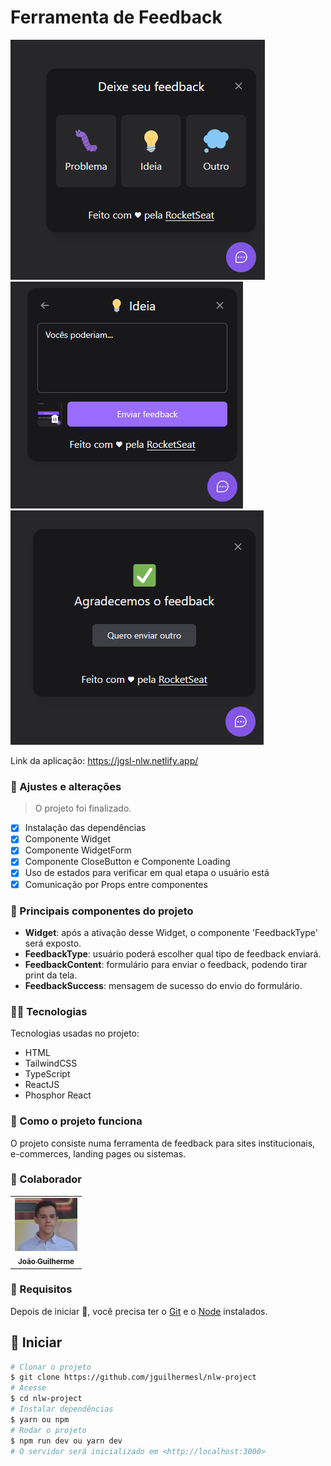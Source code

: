 # Ferramenta de Feedback

<img src="./src/images/feedback.png" />
<img src="./src/images/ideia.png" />
<img src="./src/images/image.png" />

Link da aplicação: <a target="_blank" href="https://jgsl-cms.netlify.app/">https://jgsl-nlw.netlify.app/
</a>

### 💼 Ajustes e alterações

> O projeto foi finalizado.

- [x] Instalação das dependências
- [x] Componente Widget
- [x] Componente WidgetForm 
- [x] Componente CloseButton e Componente Loading
- [x] Uso de estados para verificar em qual etapa o usuário está
- [x] Comunicação por Props entre componentes

### 📁 Principais componentes do projeto

- **Widget**: após a ativação desse Widget, o componente 'FeedbackType' será exposto.
- **FeedbackType**: usuário poderá escolher qual tipo de feedback enviará.
- **FeedbackContent**: formulário para enviar o feedback, podendo tirar print da tela.
- **FeedbackSuccess**: mensagem de sucesso do envio do formulário.

### 👨‍💻 Tecnologias
Tecnologias usadas no projeto:

<ul>
    <li>HTML</li>
    <li>TailwindCSS</li>
    <li>TypeScript</li>
    <li>ReactJS</li>
    <li>Phosphor React</li>
</ul>

### 💼 Como o projeto funciona

O projeto consiste numa ferramenta de feedback para sites institucionais, e-commerces, landing pages ou sistemas.

### 🤝 Colaborador

<table>
  <tr>
    <td align="center">
      <a href="#">
        <img src="./src/images/gui-foto.png" width="100px;" alt="Foto do João Guilherme no GitHub"/><br>
        <sub>
          <b>João Guilherme</b>
        </sub>
      </a>
    </td>
  </tr>
</table>

### :closed_book: Requisitos ##

Depois de iniciar :checkered_flag:, você precisa ter o  [Git](https://git-scm.com) e o [Node](https://nodejs.org/en/) instalados.

## :checkered_flag: Iniciar ##

```bash
# Clonar o projeto
$ git clone https://github.com/jguilhermesl/nlw-project
# Acesse
$ cd nlw-project
# Instalar dependências
$ yarn ou npm 
# Rodar o projeto
$ npm run dev ou yarn dev
# O servidor será inicializado em <http://localhost:3000>
```
